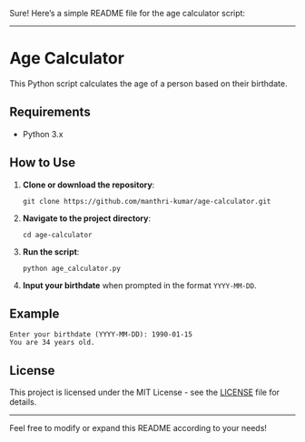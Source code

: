 Sure! Here’s a simple README file for the age calculator script:

---

# Age Calculator

This Python script calculates the age of a person based on their birthdate. 

## Requirements

- Python 3.x

## How to Use

1. **Clone or download the repository**:
   ```
   git clone https://github.com/manthri-kumar/age-calculator.git
   ```

2. **Navigate to the project directory**:
   ```
   cd age-calculator
   ```

3. **Run the script**:
   ```
   python age_calculator.py
   ```

4. **Input your birthdate** when prompted in the format `YYYY-MM-DD`.

## Example

```
Enter your birthdate (YYYY-MM-DD): 1990-01-15
You are 34 years old.
```

## License

This project is licensed under the MIT License - see the [LICENSE](LICENSE) file for details.

---

Feel free to modify or expand this README according to your needs!